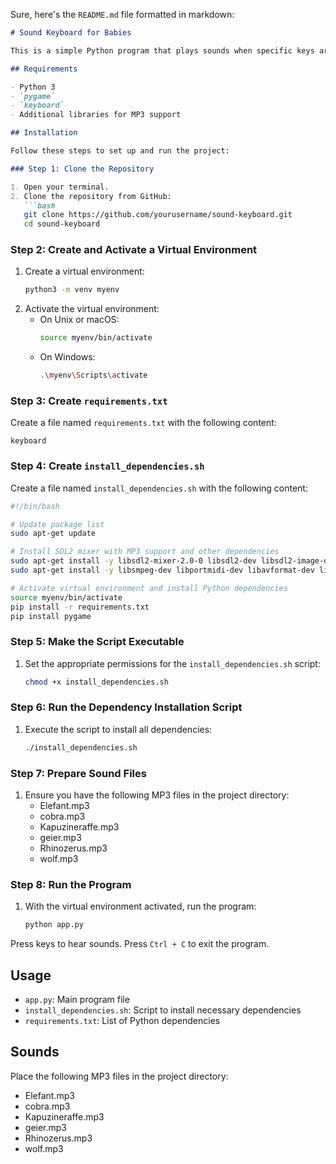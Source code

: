 Sure, here's the `README.md` file formatted in markdown:

```markdown
# Sound Keyboard for Babies

This is a simple Python program that plays sounds when specific keys are pressed. It divides the keyboard into six sections, each associated with a different sound. The program exits when `Ctrl + C` is pressed.

## Requirements

- Python 3
- `pygame`
- `keyboard`
- Additional libraries for MP3 support

## Installation

Follow these steps to set up and run the project:

### Step 1: Clone the Repository

1. Open your terminal.
2. Clone the repository from GitHub:
   ```bash
   git clone https://github.com/yourusername/sound-keyboard.git
   cd sound-keyboard
   ```

### Step 2: Create and Activate a Virtual Environment

1. Create a virtual environment:
   ```bash
   python3 -m venv myenv
   ```
2. Activate the virtual environment:
   - On Unix or macOS:
     ```bash
     source myenv/bin/activate
     ```
   - On Windows:
     ```bash
     .\myenv\Scripts\activate
     ```

### Step 3: Create `requirements.txt`

Create a file named `requirements.txt` with the following content:
```plaintext
keyboard
```

### Step 4: Create `install_dependencies.sh`

Create a file named `install_dependencies.sh` with the following content:
```bash
#!/bin/bash

# Update package list
sudo apt-get update

# Install SDL2 mixer with MP3 support and other dependencies
sudo apt-get install -y libsdl2-mixer-2.0-0 libsdl2-dev libsdl2-image-dev libsdl2-mixer-dev libsdl2-ttf-dev
sudo apt-get install -y libsmpeg-dev libportmidi-dev libavformat-dev libswscale-dev

# Activate virtual environment and install Python dependencies
source myenv/bin/activate
pip install -r requirements.txt
pip install pygame
```

### Step 5: Make the Script Executable

1. Set the appropriate permissions for the `install_dependencies.sh` script:
   ```bash
   chmod +x install_dependencies.sh
   ```

### Step 6: Run the Dependency Installation Script

1. Execute the script to install all dependencies:
   ```bash
   ./install_dependencies.sh
   ```

### Step 7: Prepare Sound Files

1. Ensure you have the following MP3 files in the project directory:
   - Elefant.mp3
   - cobra.mp3
   - Kapuzineraffe.mp3
   - geier.mp3
   - Rhinozerus.mp3
   - wolf.mp3

### Step 8: Run the Program

1. With the virtual environment activated, run the program:
   ```bash
   python app.py
   ```

Press keys to hear sounds. Press `Ctrl + C` to exit the program.

## Usage

- `app.py`: Main program file
- `install_dependencies.sh`: Script to install necessary dependencies
- `requirements.txt`: List of Python dependencies

## Sounds

Place the following MP3 files in the project directory:
- Elefant.mp3
- cobra.mp3
- Kapuzineraffe.mp3
- geier.mp3
- Rhinozerus.mp3
- wolf.mp3
```
